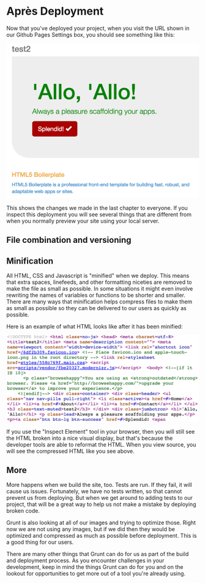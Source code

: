 # Après Deployment
Now that you've deployed your project, when you visit the URL shown in our Github Pages Settings box, you should see something like this:

![Demo project deployed!](img/demo-deployed.png)

This shows the changes we made in the last chapter to everyone. If you inspect this deployment you will see several things that are different from when you normally preview your site using your local server.

## File combination and versioning

## Minification
All HTML, CSS and Javascript is "minified" when we deploy. This means that extra spaces, linefeeds, and other formatting niceties are removed to make the file as small as possible. In some situations it might even involve rewriting the names of variables or functions to be shorter and smaller. There are many ways that minification helps compress files to make them as small as possible so they can be delivered to our users as quickly as possible.

Here is an example of what HTML looks like after it has been minified:

![Minified HTML](img/minified-html.png)

If you use the "Inspect Element" tool in your browser, then you will still see the HTML broken into a nice visual display, but that's because the developer tools are able to reformat the HTML. When you view source, you will see the compressed HTML like you see above.

## More
More happens when we build the site, too. Tests are run. If they fail, it will cause us issues. Fortunately, we have no tests written, so that cannot prevent us from deploying. But when we get around to adding tests to our project, that will be a great way to help us not make a mistake by deploying broken code.

Grunt is also looking at all of our images and trying to optimize those. Right now we are not using any images, but if we did then they would be optimized and compressed as much as possible before deployment. This is a good thing for our users.

There are many other things that Grunt can do for us as part of the build and deployment process. As you encounter challenges in your development, keep in mind the things Grunt can do for you and on the lookout for opportunities to get more out of a tool you're already using.